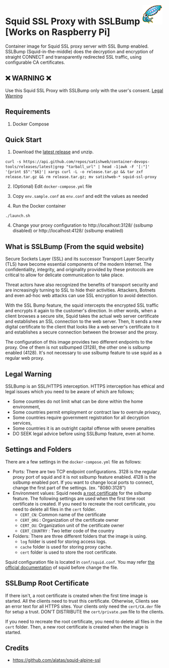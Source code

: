 # Squid SSL Proxy with SSLBump ![Logo](images/squid-logo.png) [Works on Raspberry Pi]
Container image for Squid SSL proxy server with SSL Bump enabled. SSLBump (Squid-in-the-middle) does the decryption and encryption of straight CONNECT and transparently redirected SSL traffic, using configurable CA certificates.

## :x: WARNING :x:
Use this Squid SSL Proxy with SSLBump only with the user's consent. [Legal Warning](#legal-warning)

## Requirements
1. Docker Compose

## Quick Start

1. Download the [latest release](https://github.com/satishweb/squid-ssl-proxy/releases/latest) and unzip.

```shell
curl -s https://api.github.com/repos/satishweb/container-devops-tools/releases/latest|grep "tarball_url" | head -1|awk -F '[:"]' '{print $5":"$6}'| xargs curl -L -o release.tar.gz && tar zxf release.tar.gz && rm release.tar.gz; mv satishweb-* squid-ssl-proxy
```

2. (Optional) Edit `docker-compose.yml` file

3. Copy `env.sample.conf` as `env.conf` and edit the values as needed

4. Run the Docker container

```shell
./launch.sh
```

4. Change your proxy configuration to http://localhost:3128/ (sslbump disabled) or http://localhost:4128/ (sslbump enabled)

## What is SSLBump (From the squid website)

Secure Sockets Layer (SSL) and its successor Transport Layer Security (TLS) have become essential components of the modern Internet. The confidentiality, integrity, and originality provided by these protocols are critical to allow for delicate communication to take place.

Threat actors have also recognized the benefits of transport security and are increasingly turning to SSL to hide their activities. Attackers, Botnets and even ad-hoc web attacks can use SSL encryption to avoid detection.

With the SSL Bump feature, the squid intercepts the encrypted SSL traffic and encrypts it again to the customer's direction. In other words, when a client browses a secure site, Squid takes the actual web server certificate and establishes an SSL connection to the web server. Then, It sends a new digital certificate to the client that looks like a web server's certificate to it and establishes a secure connection between the browser and the proxy.

The configuration of this image provides two different endpoints to the proxy. One of them is not sslbumped (3128), the other one is sslbump enabled (4128). It's not necessary to use sslbump feature to use squid as a regular web proxy.

## Legal Warning

SSLBump is an SSL/HTTPS interception. HTTPS interception has ethical and legal issues which you need to be aware of which are follows;

* Some countries do not limit what can be done within the home environment,
* Some countries permit employment or contract law to overrule privacy,
* Some countries require government registration for all decryption services,
* Some countries it is an outright capital offense with severe penalties
* DO SEEK legal advice before using SSLBump feature, even at home.

## Settings and Folders

There are a few settings in the `docker-compose.yml` file as follows:

* Ports: There are two TCP endpoint configurations. 3128 is the regular proxy port of squid and it is not sslbump feature enabled. 4128 is the sslbump enabled port. If you want to change local ports to connect, change the first part of the settings. (ex. "8080:3128")
* Environment values: Squid needs [a root certificate](#sslbump-root-certificate) for the sslbump feature. The following settings are used when the first time root certificate is created. If you need to recreate the root certificate, you need to delete all files in the `cert` folder.
  * `CERT_CN`: Common name of the certificate
  * `CERT_ORG` : Organization of the certificate owner
  * `CERT_OU`: Organization unit of the certificate owner
  * `CERT_COUNTRY` : Two letter code of the country
* Folders: There are three different folders that the image is using.
  * `log` folder is used for storing access logs.
  * `cache` folder is used for storing proxy cache.
  * `cert` folder is used to store the root certificate.

Squid configuration file is located in `conf/squid.conf`. You may refer [the official documentation](http://www.squid-cache.org/Versions/v3/3.5/cfgman/) of squid before change the file.

## SSLBump Root Certificate

If there isn't, a root certificate is created when the first time image is started. All the clients need to trust this certificate. Otherwise, Clients see an error text for all HTTPS sites. Your clients only need the `cert/CA.der` file for setup a trust. DON'T DISTRIBUTE the `cert/private.pem` file to the clients.

If you need to recreate the root certificate, you need to delete all files in the `cert` folder. Then, a new root certificate is created when the image is started.

## Credits
- https://github.com/alatas/squid-alpine-ssl
